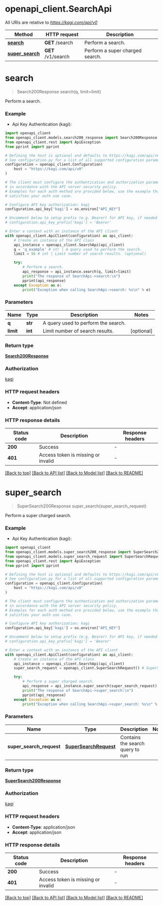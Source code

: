# openapi_client.SearchApi

All URIs are relative to *https://kagi.com/api/v0*

Method | HTTP request | Description
------------- | ------------- | -------------
[**search**](SearchApi.md#search) | **GET** /search | Perform a search.
[**super_search**](SearchApi.md#super_search) | **GET** /v1/search | Perform a super charged search.


# **search**
> Search200Response search(q, limit=limit)

Perform a search.

### Example

* Api Key Authentication (kagi):

```python
import openapi_client
from openapi_client.models.search200_response import Search200Response
from openapi_client.rest import ApiException
from pprint import pprint

# Defining the host is optional and defaults to https://kagi.com/api/v0
# See configuration.py for a list of all supported configuration parameters.
configuration = openapi_client.Configuration(
    host = "https://kagi.com/api/v0"
)

# The client must configure the authentication and authorization parameters
# in accordance with the API server security policy.
# Examples for each auth method are provided below, use the example that
# satisfies your auth use case.

# Configure API key authorization: kagi
configuration.api_key['kagi'] = os.environ["API_KEY"]

# Uncomment below to setup prefix (e.g. Bearer) for API key, if needed
# configuration.api_key_prefix['kagi'] = 'Bearer'

# Enter a context with an instance of the API client
with openapi_client.ApiClient(configuration) as api_client:
    # Create an instance of the API class
    api_instance = openapi_client.SearchApi(api_client)
    q = 'q_example' # str | A query used to perform the search.
    limit = 56 # int | Limit number of search results. (optional)

    try:
        # Perform a search.
        api_response = api_instance.search(q, limit=limit)
        print("The response of SearchApi->search:\n")
        pprint(api_response)
    except Exception as e:
        print("Exception when calling SearchApi->search: %s\n" % e)
```



### Parameters


Name | Type | Description  | Notes
------------- | ------------- | ------------- | -------------
 **q** | **str**| A query used to perform the search. | 
 **limit** | **int**| Limit number of search results. | [optional] 

### Return type

[**Search200Response**](Search200Response.md)

### Authorization

[kagi](../README.md#kagi)

### HTTP request headers

 - **Content-Type**: Not defined
 - **Accept**: application/json

### HTTP response details

| Status code | Description | Response headers |
|-------------|-------------|------------------|
**200** | Success |  -  |
**401** | Access token is missing or invalid |  -  |

[[Back to top]](#) [[Back to API list]](../README.md#documentation-for-api-endpoints) [[Back to Model list]](../README.md#documentation-for-models) [[Back to README]](../README.md)

# **super_search**
> SuperSearch200Response super_search(super_search_request)

Perform a super charged search.

### Example

* Api Key Authentication (kagi):

```python
import openapi_client
from openapi_client.models.super_search200_response import SuperSearch200Response
from openapi_client.models.super_search_request import SuperSearchRequest
from openapi_client.rest import ApiException
from pprint import pprint

# Defining the host is optional and defaults to https://kagi.com/api/v0
# See configuration.py for a list of all supported configuration parameters.
configuration = openapi_client.Configuration(
    host = "https://kagi.com/api/v0"
)

# The client must configure the authentication and authorization parameters
# in accordance with the API server security policy.
# Examples for each auth method are provided below, use the example that
# satisfies your auth use case.

# Configure API key authorization: kagi
configuration.api_key['kagi'] = os.environ["API_KEY"]

# Uncomment below to setup prefix (e.g. Bearer) for API key, if needed
# configuration.api_key_prefix['kagi'] = 'Bearer'

# Enter a context with an instance of the API client
with openapi_client.ApiClient(configuration) as api_client:
    # Create an instance of the API class
    api_instance = openapi_client.SearchApi(api_client)
    super_search_request = openapi_client.SuperSearchRequest() # SuperSearchRequest | Contains the search query to run

    try:
        # Perform a super charged search.
        api_response = api_instance.super_search(super_search_request)
        print("The response of SearchApi->super_search:\n")
        pprint(api_response)
    except Exception as e:
        print("Exception when calling SearchApi->super_search: %s\n" % e)
```



### Parameters


Name | Type | Description  | Notes
------------- | ------------- | ------------- | -------------
 **super_search_request** | [**SuperSearchRequest**](SuperSearchRequest.md)| Contains the search query to run | 

### Return type

[**SuperSearch200Response**](SuperSearch200Response.md)

### Authorization

[kagi](../README.md#kagi)

### HTTP request headers

 - **Content-Type**: application/json
 - **Accept**: application/json

### HTTP response details

| Status code | Description | Response headers |
|-------------|-------------|------------------|
**200** | Success |  -  |
**401** | Access token is missing or invalid |  -  |

[[Back to top]](#) [[Back to API list]](../README.md#documentation-for-api-endpoints) [[Back to Model list]](../README.md#documentation-for-models) [[Back to README]](../README.md)

